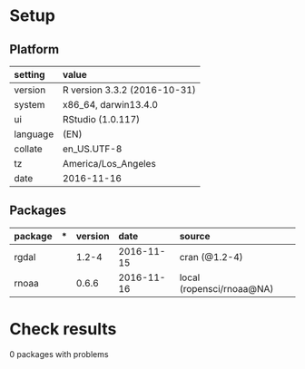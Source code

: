 # Setup

## Platform

|setting  |value                        |
|:--------|:----------------------------|
|version  |R version 3.3.2 (2016-10-31) |
|system   |x86_64, darwin13.4.0         |
|ui       |RStudio (1.0.117)            |
|language |(EN)                         |
|collate  |en_US.UTF-8                  |
|tz       |America/Los_Angeles          |
|date     |2016-11-16                   |

## Packages

|package |*  |version |date       |source                    |
|:-------|:--|:-------|:----------|:-------------------------|
|rgdal   |   |1.2-4   |2016-11-15 |cran (@1.2-4)             |
|rnoaa   |   |0.6.6   |2016-11-16 |local (ropensci/rnoaa@NA) |

# Check results
0 packages with problems


